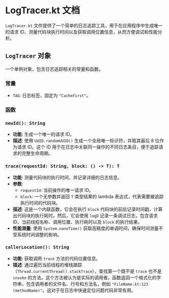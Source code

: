 # LogTracer.kt 文档

`LogTracer.kt` 文件提供了一个简单的日志追踪工具，用于在应用程序中生成唯一的请求 ID、测量代码块执行时间以及获取调用位置信息，从而方便调试和性能分析。

## `LogTracer` 对象

一个单例对象，包含日志追踪相关的常量和函数。

### 常量

*   `TAG`: 日志标签，固定为 `"CacheFirst"`。

### 函数

### `newId(): String`

*   **功能**: 生成一个唯一的请求 ID。
*   **描述**: 使用 `UUID.randomUUID()` 生成一个全局唯一标识符，并取其最后 8 位作为请求 ID。这个 ID 用于在日志中关联同一操作的不同日志条目，便于追踪请求的完整生命周期。

### `trace(requestId: String, block: () -> T): T`

*   **功能**: 测量代码块的执行时间，并记录详细的日志信息。
*   **参数**:
    *   `requestId`: 当前操作的唯一请求 ID。
    *   `block`: 一个无参数并返回 `T` 类型结果的 lambda 表达式，代表需要被追踪执行时间的代码块。
*   **描述**: 这是一个内联函数，它会在执行 `block` 代码块的前后记录时间戳，计算出代码块的执行耗时。然后，它会使用 `logD` 记录一条调试日志，包含请求 ID、当前线程名称、调用位置、执行耗时以及 `block` 的执行结果。
*   **性能测量**: 使用 `System.nanoTime()` 获取高精度的单调时间，确保时间测量不受系统时间调整的影响。

### `callerLocation(): String`

*   **功能**: 获取调用 `trace` 方法的代码位置信息。
*   **描述**: 通过遍历当前线程的堆栈跟踪（`Thread.currentThread().stackTrace`），查找第一个既不是 `trace` 也不是 `invoke` 的方法。这个方法被认为是实际的调用者。函数返回一个格式化的字符串，包含调用者的文件名、行号和方法名，例如 `"FileName.kt:123 (methodName)"`。这对于在日志中快速定位问题代码非常有用。
